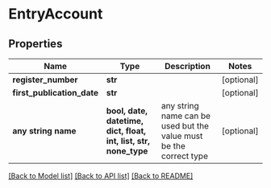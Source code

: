 # EntryAccount


## Properties
Name | Type | Description | Notes
------------ | ------------- | ------------- | -------------
**register_number** | **str** |  | [optional] 
**first_publication_date** | **str** |  | [optional] 
**any string name** | **bool, date, datetime, dict, float, int, list, str, none_type** | any string name can be used but the value must be the correct type | [optional]

[[Back to Model list]](../README.md#documentation-for-models) [[Back to API list]](../README.md#documentation-for-api-endpoints) [[Back to README]](../README.md)


